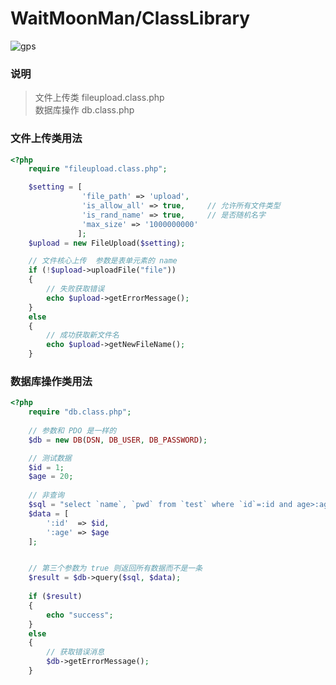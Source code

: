  WaitMoonMan/ClassLibrary
===================================  
 ![gps](https://avatars0.githubusercontent.com/u/28035971?v=3&s=460 "gps")  
  
### 说明
> 
> 文件上传类   fileupload.class.php  <br />
> 数据库操作   db.class.php
> 

### 文件上传类用法
```php
<?php
    require "fileupload.class.php";

    $setting = [
                'file_path' => 'upload', 
                'is_allow_all' => true,     // 允许所有文件类型
                'is_rand_name' => true,     // 是否随机名字
                'max_size' => '1000000000'
               ];
    $upload = new FileUpload($setting);

    // 文件核心上传  参数是表单元素的 name
    if (!$upload->uploadFile("file"))
    {
        // 失败获取错误
        echo $upload->getErrorMessage();
    }
    else
    {
        // 成功获取新文件名
        echo $upload->getNewFileName();
    }
```
### 数据库操作类用法
```php
<?php
    require "db.class.php";
    
    // 参数和 PDO 是一样的
    $db = new DB(DSN, DB_USER, DB_PASSWORD);

    // 测试数据
    $id = 1;
    $age = 20;
    
    // 非查询
    $sql = "select `name`, `pwd` from `test` where `id`=:id and age>:age";
    $data = [
        ':id'  => $id,
        ':age' => $age
    ];


    // 第三个参数为 true 则返回所有数据而不是一条
    $result = $db->query($sql, $data);
     
    if ($result)
    {
        echo "success";
    }
    else
    {
        // 获取错误消息
        $db->getErrorMessage();
    }

```
